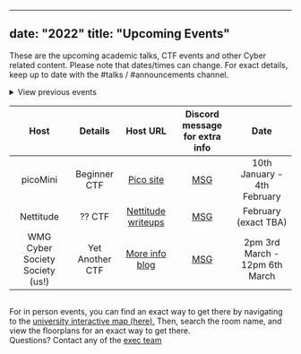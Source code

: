 
---
date: "2022"
title: "Upcoming Events"
---

<style>
table
{
text-align: center;
width: auto;
}

</style> 

These are the upcoming academic talks, CTF events and other Cyber related content. Please note that dates/times can change. 
For exact details, keep up to date with the #talks / #announcements channel.

<details>
  <summary>View previous events</summary>
  <div style='overflow-x: scroll;'>

| Topic | Speaker | Bio | Location | Date | Meeting info
| ------ | ------ | ------ | ------ | ------ | ------ |
| Human Related Security Protocols and Human mistakes | Diego Sempreboni | Ph.D. / FHEA / Research Fellow at King's College London  | Microsoft Teams | Thursday 23rd Sept @ 4pm - 5pm | <a href="https://teams.microsoft.com/l/meetup-join/19%3ameeting_NzE5MjBiMGUtNTZiYy00ZTNlLTlmMGEtNGY0ZDQzYWQ4MWY5%40thread.v2/0?context=%7b%22Tid%22%3a%2209bacfbd-47ef-4465-9265-3546f2eaf6bc%22%2c%22Oid%22%3a%22ba7a9bd6-27fa-4346-9c90-275af0ce3387%22%7d" target="_blank">Link</a>
| Threat Intelligence + Careers | Jamie Collier | Ph.D. / Cyber Threat Intelligence Consultant at FireEye Mandiant | In person; MS.01 | Tuesday 5th Oct @ 5:00pm | <a href="https://warwick.ac.uk/services/its/servicessupport/av/lecturerooms/roominformation/ms01" target="_blank">Room info</a>
| PhD Talk | Andrew Hood | Ph.D. Warwick Professor | In person; L3 (Science Concourse next to Chemistry) | Thursday 7th Oct @ 5:00pm | <a href="https://warwick.ac.uk/services/its/servicessupport/av/lecturerooms/roominformation/l3" target="_blank">Room info</a>
| Integrating Security into the Software Development Lifecycle | Dr. Wendy Ng | (CISSP, CCNP) Wendy is OneWeb's cloud Security Architect Lead and subject matter expert. | Microsoft Teams | Wednesday Oct 13th @ 5:15pm - 6:00pm |  <a href="https://teams.microsoft.com/l/meetup-join/19%3ameeting_ZTNmMWQ3NDktNWIwNS00NGE1LTgwYWUtOWE5ZTllZWZjNjgw%40thread.v2/0?context=%7b%22Tid%22%3a%2209bacfbd-47ef-4465-9265-3546f2eaf6bc%22%2c%22Oid%22%3a%22ba7a9bd6-27fa-4346-9c90-275af0ce3387%22%7d" target="_blank">Link</a>
| A career walk in cyber security and how we might solve the security skills shortage with AI co-workers. | Martin Huddleston | CISSP, BEng(Hons), MSc, DipM, CEng, MIMechE, MCMI. | Microsoft Teams | RESCHEDULE @ 5:15pm - 6:00pm|  TBA
| Mini-Cyber CTF (TBA) | Aatif Khan | Cyber Risk Quantification, RSA Archer Expert, Security Researcher, Speaker, Author | Microsoft Teams | December 8th | TBA

</div>
</details>

  <div style='overflow-x: scroll;'>

| Host | Details | Host URL | Discord message for extra info | Date
| ------ | ------ | ------ | ------ | ------ | 
| picoMini | Beginner CTF | <a href="https://play.picoctf.org/events/69" target="_blank">Pico site</a>  | <a href="https://discord.com/channels/626073898068344854/626372270201503775/925035675185733682" target="_blank">MSG</a> | 10th January - 4th February
| Nettitude | ?? CTF | <a href="https://labs.nettitude.com/tag/ctf/" target="_blank">Nettitude writeups</a>  | <a href="#" target="_blank">MSG</a> | February (exact TBA)
| WMG Cyber Society Society (us!) | Yet Another CTF | <a href="https://society.cyber.warwick.ac.uk/yetanotherctfannouncement/" target="_blank">More info blog</a>  | <a href="https://discord.com/channels/626073898068344854/626075437973372939/927631328176910457" target="_blank">MSG</a> | 2pm 3rd March - 12pm 6th March


</div>



For in person events, you can find an exact way to get there by navigating to the <a href="https://warwick.ac.uk/about/visiting/maps/interactive/" target="_blank">university interactive map (here).</a> Then, search the room name, and view the floorplans for an exact way to get there.
<br> Questions? Contact any of the [exec team](/team)
